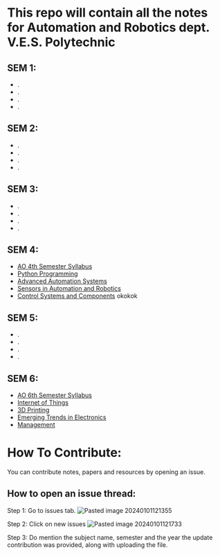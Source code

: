 # This repo will contain all the notes for Automation and Robotics dept. V.E.S. Polytechnic
## SEM 1: 
- .
- .
- .
- .

## SEM 2:
- .
- .
- .
- .
## SEM 3:
- .
- .
- .
- .
## SEM 4:
- [AO 4th Semester Syllabus](https://github.com/shah-krish-p/AO/tree/57940ba896f049c881e98543ab0f1a06a7e4fdaf/AO-sem_04_syllabus)
- [Python Programming](https://github.com/shah-krish-p/AO/tree/57940ba896f049c881e98543ab0f1a06a7e4fdaf/22426_Microcontrollers_Applications)
- [Advanced Automation Systems](https://github.com/shah-krish-p/AO/tree/57940ba896f049c881e98543ab0f1a06a7e4fdaf/22475_Advanced-Automation-Systems)
- [Sensors in Automation and Robotics](https://github.com/shah-krish-p/AO/tree/57940ba896f049c881e98543ab0f1a06a7e4fdaf/22477_Sensors-in-Automation_Robotics)
- [Control Systems and Components](https://github.com/shah-krish-p/AO/tree/f142c2d4961c9b9a66cf5c2ba62b7d8b31bb4938/22476_Control-Systems-Controllers)
okokok
## SEM 5:
- .
- .
- .
- .
## SEM 6:
- [AO 6th Semester Syllabus](https://github.com/shah-krish-p/AO/tree/5bcae40a458a3c71bf96719d41f66768291e5cee/AO-sem_06_%20syllabus)
-  [Internet of Things](https://github.com/shah-krish-p/AO/tree/main/22679_Internet-Of-Things)
- [3D Printing](https://github.com/shah-krish-p/AO/tree/5bcae40a458a3c71bf96719d41f66768291e5cee/22681_3D-Printing)
- [Emerging Trends in Electronics](https://github.com/shah-krish-p/AO/tree/5bcae40a458a3c71bf96719d41f66768291e5cee/22636_Emerging-trends-in-Electronics)
- [Management](https://github.com/shah-krish-p/AO/tree/5bcae40a458a3c71bf96719d41f66768291e5cee/22509_Management)

# How To Contribute:
You can contribute notes, papers and resources by opening an issue.
## How to open an issue thread: 

Step 1: Go to issues tab.
![Pasted image 20240101121355](https://github.com/shah-krish-p/AO/assets/64485014/a96867ae-9bc0-4060-9d5e-0434688770a8)

Step 2: Click on new issues
![Pasted image 20240101121733](https://github.com/shah-krish-p/AO/assets/64485014/d9032b19-7687-4f73-ae26-614918ba3605)

Step 3:
Do mention the subject name, semester and the year the update contribution was provided, along with uploading the file.
